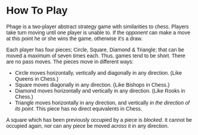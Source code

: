 <html>
<head>
<style type="text/css">
body { font-family: sans-serif; }
</style>
</head><body>

How To Play
===========

Phage is a two-player abstract strategy game with similarities to chess.
Players take turn moving until one player is unable to. If the
_opponent_ can make a move at this point he or she wins the game,
otherwise it's a draw.

Each player has four pieces; Circle, Square, Diamond & Triangle; that
can be moved a maximum of seven times each. Thus, games tend to be
short. There are no pass moves. The pieces move in different ways:

- Circle moves horizontally, vertically and diagonally in any direction.
  (Like Queens in Chess.)
- Square moves diagonally in any direction. (Like Bishops in Chess.)
- Diamond moves horizontally and vertically in any direction. (Like
  Rooks in Chess.)
- Triangle moves horizontally in any direction, and vertically *in the
  direction of its point*. This piece has no direct equivalents in Chess.

A square which has been previously occupied by a piece is _blocked_. It
cannot be occupied again, nor can any piece be moved *across* it in any
direction.


</body>
</html>
